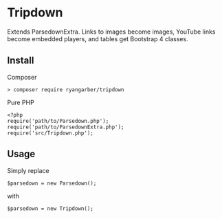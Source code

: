 # Tripdown
Extends ParsedownExtra. Links to images become images, YouTube links become embedded players, and tables get Bootstrap 4 classes.

## Install
Composer

    > composer require ryangarber/tripdown
    
Pure PHP

    <?php
    require('path/to/Parsedown.php');
    require('path/to/ParsedownExtra.php');
    require('src/Tripdown.php');
    
    
## Usage
Simply replace

    $parsedown = new Parsedown();

with

    $parsedown = new Tripdown();
